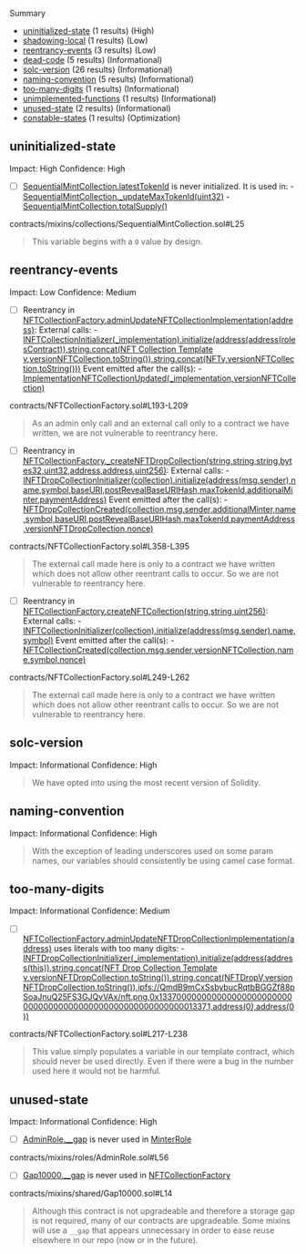 Summary

- [uninitialized-state](#uninitialized-state) (1 results) (High)
- [shadowing-local](#shadowing-local) (1 results) (Low)
- [reentrancy-events](#reentrancy-events) (3 results) (Low)
- [dead-code](#dead-code) (5 results) (Informational)
- [solc-version](#solc-version) (26 results) (Informational)
- [naming-convention](#naming-convention) (5 results) (Informational)
- [too-many-digits](#too-many-digits) (1 results) (Informational)
- [unimplemented-functions](#unimplemented-functions) (1 results) (Informational)
- [unused-state](#unused-state) (2 results) (Informational)
- [constable-states](#constable-states) (1 results) (Optimization)

## uninitialized-state

Impact: High
Confidence: High

- [ ] [SequentialMintCollection.latestTokenId](contracts/mixins/collections/SequentialMintCollection.sol#L25) is never initialized. It is used in: - [SequentialMintCollection.\_updateMaxTokenId(uint32)](contracts/mixins/collections/SequentialMintCollection.sol#L82-L89) - [SequentialMintCollection.totalSupply()](contracts/mixins/collections/SequentialMintCollection.sol#L115-L120)

contracts/mixins/collections/SequentialMintCollection.sol#L25

> This variable begins with a `0` value by design.

## reentrancy-events

Impact: Low
Confidence: Medium

- [ ] Reentrancy in [NFTCollectionFactory.adminUpdateNFTCollectionImplementation(address)](contracts/NFTCollectionFactory.sol#L193-L209):
      External calls: - [INFTCollectionInitializer(\_implementation).initialize(address(address(rolesContract)),string.concat(NFT Collection Template v,versionNFTCollection.toString()),string.concat(NFTv,versionNFTCollection.toString()))](contracts/NFTCollectionFactory.sol#L202-L206)
      Event emitted after the call(s): - [ImplementationNFTCollectionUpdated(\_implementation,versionNFTCollection)](contracts/NFTCollectionFactory.sol#L208)

contracts/NFTCollectionFactory.sol#L193-L209

> As an admin only call and an external call only to a contract we have written, we are not vulnerable to reentrancy here.

- [ ] Reentrancy in [NFTCollectionFactory.\_createNFTDropCollection(string,string,string,bytes32,uint32,address,address,uint256)](contracts/NFTCollectionFactory.sol#L358-L395):
      External calls: - [INFTDropCollectionInitializer(collection).initialize(address(msg.sender),name,symbol,baseURI,postRevealBaseURIHash,maxTokenId,additionalMinter,paymentAddress)](contracts/NFTCollectionFactory.sol#L371-L380)
      Event emitted after the call(s): - [NFTDropCollectionCreated(collection,msg.sender,additionalMinter,name,symbol,baseURI,postRevealBaseURIHash,maxTokenId,paymentAddress,versionNFTDropCollection,nonce)](contracts/NFTCollectionFactory.sol#L382-L394)

contracts/NFTCollectionFactory.sol#L358-L395

> The external call made here is only to a contract we have written which does not allow other reentrant calls to occur. So we are not vulnerable to reentrancy here.

- [ ] Reentrancy in [NFTCollectionFactory.createNFTCollection(string,string,uint256)](contracts/NFTCollectionFactory.sol#L249-L262):
      External calls: - [INFTCollectionInitializer(collection).initialize(address(msg.sender),name,symbol)](contracts/NFTCollectionFactory.sol#L259)
      Event emitted after the call(s): - [NFTCollectionCreated(collection,msg.sender,versionNFTCollection,name,symbol,nonce)](contracts/NFTCollectionFactory.sol#L261)

contracts/NFTCollectionFactory.sol#L249-L262

> The external call made here is only to a contract we have written which does not allow other reentrant calls to occur. So we are not vulnerable to reentrancy here.

## solc-version

Impact: Informational
Confidence: High

> We have opted into using the most recent version of Solidity.

## naming-convention

Impact: Informational
Confidence: High

> With the exception of leading underscores used on some param names, our variables should consistently be using camel case format.

## too-many-digits

Impact: Informational
Confidence: Medium

- [ ] [NFTCollectionFactory.adminUpdateNFTDropCollectionImplementation(address)](contracts/NFTCollectionFactory.sol#L217-L238) uses literals with too many digits: - [INFTDropCollectionInitializer(\_implementation).initialize(address(address(this)),string.concat(NFT Drop Collection Template v,versionNFTDropCollection.toString()),string.concat(NFTDropV,versionNFTDropCollection.toString()),ipfs://QmdB9mCxSsbybucRqtbBGGZf88pSoaJnuQ25FS3GJQvVAx/nft.png,0x1337000000000000000000000000000000000000000000000000000000001337,1,address(0),address(0))](contracts/NFTCollectionFactory.sol#L228-L237)

contracts/NFTCollectionFactory.sol#L217-L238

> This value simply populates a variable in our template contract, which should never be used directly. Even if there were a bug in the number used here it would not be harmful.

## unused-state

Impact: Informational
Confidence: High

- [ ] [AdminRole.\_\_gap](contracts/mixins/roles/AdminRole.sol#L56) is never used in [MinterRole](contracts/mixins/roles/MinterRole.sol#L14-L53)

contracts/mixins/roles/AdminRole.sol#L56

- [ ] [Gap10000.\_\_gap](contracts/mixins/shared/Gap10000.sol#L14) is never used in [NFTCollectionFactory](contracts/NFTCollectionFactory.sol#L62-L424)

contracts/mixins/shared/Gap10000.sol#L14

> Although this contract is not upgradeable and therefore a storage gap is not required, many of our contracts are upgradeable. Some mixins will use a `__gap` that appears unnecessary in order to ease reuse elsewhere in our repo (now or in the future).
